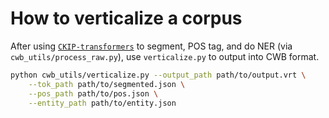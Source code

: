 # How to verticalize a corpus

After using [`CKIP-transformers`](https://github.com/ckiplab/ckip-transformers) to segment, POS tag, and do NER (via `cwb_utils/process_raw.py`), use `verticalize.py` to output into CWB format.

```bash
python cwb_utils/verticalize.py --output_path path/to/output.vrt \
    --tok_path path/to/segmented.json \
    --pos_path path/to/pos.json \
    --entity_path path/to/entity.json 
```